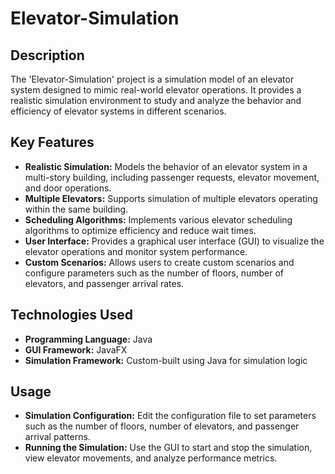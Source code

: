 # Elevator-Simulation

## Description
The 'Elevator-Simulation' project is a simulation model of an elevator system designed to mimic real-world elevator operations. It provides a realistic simulation environment to study and analyze the behavior and efficiency of elevator systems in different scenarios.

## Key Features
- **Realistic Simulation:** Models the behavior of an elevator system in a multi-story building, including passenger requests, elevator movement, and door operations.
- **Multiple Elevators:** Supports simulation of multiple elevators operating within the same building.
- **Scheduling Algorithms:** Implements various elevator scheduling algorithms to optimize efficiency and reduce wait times.
- **User Interface:** Provides a graphical user interface (GUI) to visualize the elevator operations and monitor system performance.
- **Custom Scenarios:** Allows users to create custom scenarios and configure parameters such as the number of floors, number of elevators, and passenger arrival rates.

## Technologies Used
- **Programming Language:** Java
- **GUI Framework:** JavaFX
- **Simulation Framework:** Custom-built using Java for simulation logic

## Usage
- **Simulation Configuration:** Edit the configuration file to set parameters such as the number of floors, number of elevators, and passenger arrival patterns.
- **Running the Simulation:** Use the GUI to start and stop the simulation, view elevator movements, and analyze performance metrics.
